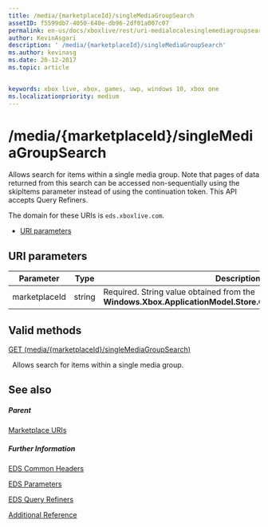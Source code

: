 ```yaml
---
title: /media/{marketplaceId}/singleMediaGroupSearch
assetID: f5599db7-4050-640e-db96-2df01a007c07
permalink: en-us/docs/xboxlive/rest/uri-medialocalesinglemediagroupsearch.html
author: KevinAsgari
description: ' /media/{marketplaceId}/singleMediaGroupSearch'
ms.author: kevinasg
ms.date: 20-12-2017
ms.topic: article


keywords: xbox live, xbox, games, uwp, windows 10, xbox one
ms.localizationpriority: medium
---
```



# /media/{marketplaceId}/singleMediaGroupSearch
Allows search for items within a single media group. 
Note that pages of data returned from this search can be accessed non-sequentially using the skipItems parameter instead of using the continuation token. This API accepts Query Refiners.
 
The domain for these URIs is `eds.xboxlive.com`.
 
  * [URI parameters](#ID4EX)
 
<a id="ID4EX"></a>

 
## URI parameters
 
| Parameter| Type| Description| 
| --- | --- | --- | 
| marketplaceId| string| Required. String value obtained from the <b>Windows.Xbox.ApplicationModel.Store.Configuration.MarketplaceId</b>.| 
  
<a id="ID4EYB"></a>

 
## Valid methods

[GET (media/{marketplaceId}/singleMediaGroupSearch)](uri-medialocalesinglemediagroupsearchget.md)

&nbsp;&nbsp;Allows search for items within a single media group. 
 
<a id="ID4ECC"></a>

 
## See also
 
<a id="ID4EEC"></a>

 
##### Parent 

[Marketplace URIs](atoc-reference-marketplace.md)

  
<a id="ID4EOC"></a>

 
##### Further Information 

[EDS Common Headers](../../additional/edscommonheaders.md)

 [EDS Parameters](../../additional/edsparameters.md)

 [EDS Query Refiners](../../additional/edsqueryrefiners.md)

 [Additional Reference](../../additional/atoc-xboxlivews-reference-additional.md)

   